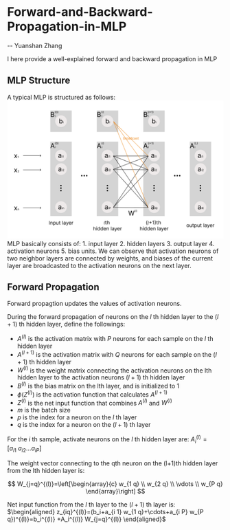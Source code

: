 # Forward-and-Backward-Propagation-in-MLP
-- Yuanshan Zhang

I here provide a well-explained forward and backward propagation in MLP
## MLP Structure
A typical MLP is structured as follows:
![示例图片](images/MLP.png)
MLP basically consists of: 1. input layer 2. hidden layers 3. output layer 4. activation neurons 5. bias units. We can observe that activation neurons of two neighbor layers are connected by weights, and biases of the current layer are broadcasted to the activation neurons on the next layer. 

## Forward Propagation
Forward propagtion updates the values of activation neurons.

During the forward propagation of neurons on the $l$ th hidden layer to the $(l+1)$ th hidden layer, define the followings:
- $A^{(l)}$ is the activation matrix with $P$ neurons for each sample on the $l$ th hidden layer
- $A^{(l+1)}$ is the activation matrix with $Q$ neurons for each sample on the $(l+1)$ th hidden layer
- $W^{(l)}$ is the weight matrix connecting the activation neurons on the lth hidden layer to the activation neurons $(l+1)$ th hidden layer
- $B^{(l)}$ is the bias matrix on the lth layer, and is initialized to 1
- $\phi(Z^{(l)})$ is the activation function that calculates $A^{(l+1)}$
- $Z^{(l)}$ is the net input function that combines $A^{(l)}$ and $W^{(l)}$
- $m$ is the batch size
- $p$ is the index for a neuron on the $l$ th layer
- $q$ is the index for a neuron on the $(l+1)$ th layer

For the $i$ th sample, activate neurons on the $l$ th hidden layer are: $A_i^{(l)}=\left[a_{i1} \ a_{i2} \ldots a_{iP} \right]$

The weight vector connecting to the qth neuron on the (l+1)th hidden layer from the lth hidden layer is:


$$
W_{j=q}^{(l)}=\left[\begin{array}{c}
w_{1 q} \\
w_{2 q} \\
\vdots \\
w_{P q}
\end{array}\right]
$$

Net input function from the $l$ th layer to the $(l+1)$ th layer is:
$\begin{aligned} z_{iq}^{(l)}=(b_i+a_{i 1} w_{1 q}+\cdots+a_{i P} w_{P q})^{(l)}=b_i^{(l)} +A_i^{(l)} W_{j=q}^{(l)} \end{aligned}$

